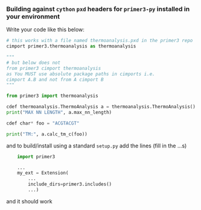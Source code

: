 ### Building against `cython` `pxd` headers for `primer3-py` installed in your environment

Write your code like this below:


```python
# this works with a file named thermoanalysis.pxd in the primer3 repo
cimport primer3.thermoanalysis as thermoanalysis

"""
# but below does not
from primer3 cimport thermoanalysis
as You MUST use absolute package paths in cimports i.e.
cimport A.B and not from A cimport B
"""

from primer3 import thermoanalysis

cdef thermoanalysis.ThermoAnalysis a = thermoanalysis.ThermoAnalysis()
print("MAX NN LENGTH", a.max_nn_length)

cdef char* foo = "ACGTACGT"

print("TM:", a.calc_tm_c(foo))
```


and to build/install using a standard `setup.py` add the lines (fill in the ...s)

```python
    import primer3

    ...
    my_ext = Extension(
        ...
        include_dirs=primer3.includes()
        ...)
```

and it should work

